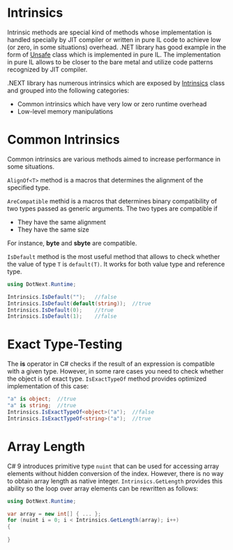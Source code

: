Intrinsics
====
Intrinsic methods are special kind of methods whose implementation is handled specially by JIT compiler or written in pure IL code to achieve low (or zero, in some situations) overhead. .NET library has good example in the form of [Unsafe](https://docs.microsoft.com/en-us/dotnet/api/system.runtime.compilerservices.unsafe) class which is implemented in pure IL. The implementation in pure IL allows to be closer to the bare metal and utilize code patterns recognized by JIT compiler. 

.NEXT library has numerous intrinsics which are exposed by [Intrinsics](xref:DotNext.Runtime.Intrinsics) class and grouped into the following categories:
* Common intrinsics which have very low or zero runtime overhead
* Low-level memory manipulations

# Common Intrinsics
Common intrinsics are various methods aimed to increase performance in some situations.

`AlignOf<T>` method is a macros that determines the alignment of the specified type.

`AreCompatible` methid is a macros that determines binary compatibility of two types passed as generic arguments. The two types are compatible if
* They have the same alignment
* They have the same size

For instance, **byte** and **sbyte** are compatible.

`IsDefault` method is the most useful method that allows to check whether the value of type `T` is `default(T)`. It works for both value type and reference type.

```csharp
using DotNext.Runtime;

Intrinsics.IsDefault("");   //false
Intrinsics.IsDefault(default(string));  //true
Intrinsics.IsDefault(0);    //true
Intrinsics.IsDefault(1);    //false
```

# Exact Type-Testing
The **is** operator in C# checks if the result of an expression is compatible with a given type. However, in some rare cases you need to check whether the object is of exact type. `IsExactTypeOf` method provides optimized implementation of this case:
```csharp
"a" is object;  //true
"a" is string;  //true
Intrinsics.IsExactTypeOf<object>("a");  //false
Intrinsics.IsExactTypeOf<string>("a");  //true
```

# Array Length
C# 9 introduces primitive type `nuint` that can be used for accessing array elements without hidden conversion of the index. However, there is no way to obtain array length as native integer. `Intrinsics.GetLength` provides this ability so the loop over array elements can be rewritten as follows:
```csharp
using DotNext.Runtime;

var array = new int[] { ... };
for (nuint i = 0; i < Intrinsics.GetLength(array); i++)
{
    
}
```